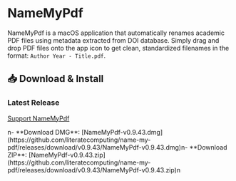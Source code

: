 # NameMyPdf

NameMyPdf is a macOS application that automatically renames academic PDF files using metadata extracted from DOI database. Simply drag and drop PDF files onto the app icon to get clean, standardized filenames in the format: `Author Year - Title.pdf`.

## 📥 Download & Install

### Latest Release

[Support NameMyPdf](https://www.namemypdf.com/donate.html)

<!-- VERSION-UPDATE-START -->n- **Download DMG**: [NameMyPdf-v0.9.43.dmg](https://github.com/literatecomputing/name-my-pdf/releases/download/v0.9.43/NameMyPdf-v0.9.43.dmg)n- **Download ZIP**: [NameMyPdf-v0.9.43.zip](https://github.com/literatecomputing/name-my-pdf/releases/download/v0.9.43/NameMyPdf-v0.9.43.zip)n<!-- VERSION-UPDATE-END -->
